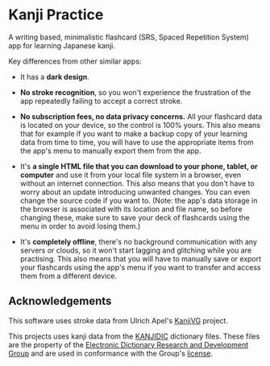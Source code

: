 Kanji Practice
==============

A writing based, minimalistic flashcard (SRS, Spaced Repetition System) app for
learning Japanese kanji.

Key differences from other similar apps:

 * It has a **dark design**.

 * **No stroke recognition**, so you won't experience the frustration of the
   app repeatedly failing to accept a correct stroke.

 * **No subscription fees, no data privacy concerns.** All your flashcard data
   is located on your device, so the control is 100% yours. This also means
   that for example if you want to make a backup copy of your learning data
   from time to time, you will have to use the appropriate items from the app's
   menu to manually export them from the app.

 * It's **a single HTML file that you can download to your phone, tablet, or
   computer** and use it from your local file system in a browser, even without
   an internet connection. This also means that you don't have to worry about
   an update introducing unwanted changes. You can even change the source code
   if you want to. (Note: the app's data storage in the browser is associated
   with its location and file name, so before changing these, make sure to
   save your deck of flashcards using the menu in order to avoid losing them.)

 * It's **completely offline**, there's no background communication with any
   servers or clouds, so it won't start lagging and glitching while you are
   practising. This also means that you will have to manually save or export
   your flashcards using the app's menu if you want to transfer and access
   them from a different device.

Acknowledgements
----------------

This software uses stroke data from Ulrich Apel's [KanjiVG][kanjivg] project.

  [kanjivg]: https://kanjivg.tagaini.net/

This projects uses kanji data from the [KANJIDIC][kanjidic] dictionary files.
These files are the property of the [Electronic Dictionary Research and
Development Group][edrdg] and are used in conformance with the Group's
[license][edrdglic].

  [kanjidic]: https://www.edrdg.org/wiki/index.php/KANJIDIC_Project
  [edrdg]: http://www.edrdg.org/
  [edrdglic]: http://www.edrdg.org/edrdg/licence.html
